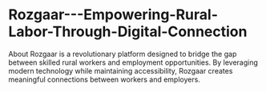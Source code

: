 # Rozgaar---Empowering-Rural-Labor-Through-Digital-Connection
About Rozgaar is a revolutionary platform designed to bridge the gap between skilled rural workers and employment opportunities. By leveraging modern technology while maintaining accessibility, Rozgaar creates meaningful connections between workers and employers.
